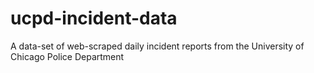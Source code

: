 # ucpd-incident-data
A data-set of web-scraped daily incident reports from the University of Chicago Police Department
